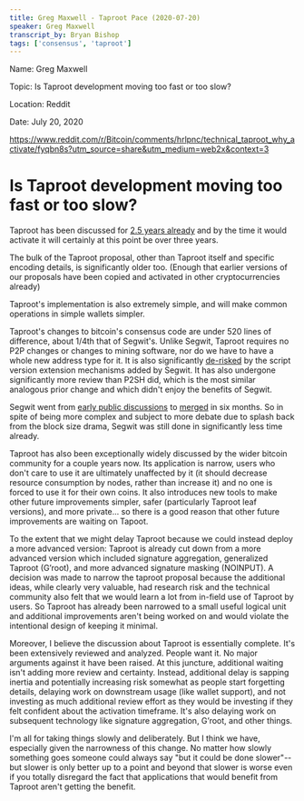 ```yaml
---
title: Greg Maxwell - Taproot Pace (2020-07-20)
speaker: Greg Maxwell
transcript_by: Bryan Bishop
tags: ['consensus', 'taproot']
---
```


Name: Greg Maxwell

Topic: Is Taproot development moving too fast or too slow?

Location: Reddit

Date: July 20, 2020

https://www.reddit.com/r/Bitcoin/comments/hrlpnc/technical_taproot_why_activate/fyqbn8s?utm_source=share&utm_medium=web2x&context=3

# Is Taproot development moving too fast or too slow?

Taproot has been discussed for [2.5 years already](https://lists.linuxfoundation.org/pipermail/bitcoin-dev/2018-January/015614.html) and by the time it would activate it will certainly at this point be over three years.

The bulk of the Taproot proposal, other than Taproot itself and specific encoding details, is significantly older too. (Enough that earlier versions of our proposals have been copied and activated in other cryptocurrencies already)

Taproot's implementation is also extremely simple, and will make common operations in simple wallets simpler.

Taproot's changes to bitcoin's consensus code are under 520 lines of difference, about 1/4th that of Segwit's. Unlike Segwit, Taproot requires no P2P changes or changes to mining software, nor do we have to have a whole new address type for it. It is also significantly [de-risked](https://twitter.com/theinstagibbs/status/1285018236719976448) by the script version extension mechanisms added by Segwit. It has also undergone significantly more review than P2SH did, which is the most similar analogous prior change and which didn't enjoy the benefits of Segwit.

Segwit went from [early public discussions](https://lists.linuxfoundation.org/pipermail/bitcoin-dev/2015-December/011935.html) to [merged](https://bitcoinmagazine.com/articles/segregated-witness-will-be-merged-into-bitcoin-core-release-soon-1466787770) in six months. So in spite of being more complex and subject to more debate due to splash back from the block size drama, Segwit was still done in significantly less time already.

Taproot has also been exceptionally widely discussed by the wider bitcoin community for a couple years now. Its application is narrow, users who don't care to use it are ultimately unaffected by it (it should decrease resource consumption by nodes, rather than increase it) and no one is forced to use it for their own coins. It also introduces new tools to make other future improvements simpler, safer (particularly Taproot leaf versions), and more private... so there is a good reason that other future improvements are waiting on Tapoot.

To the extent that we might delay Taproot because we could instead deploy a more advanced version: Taproot is already cut down from a more advanced version which included signature aggregation, generalized Taproot (G’root), and more advanced signature masking (NOINPUT). A decision was made to narrow the taproot proposal because the additional ideas, while clearly very valuable, had research risk and the technical community also felt that we would learn a lot from in-field use of Taproot by users. So Taproot has already been narrowed to a small useful logical unit and additional improvements aren't being worked on and would violate the intentional design of keeping it minimal.

Moreover, I believe the discussion about Taproot is essentially complete. It's been extensively reviewed and analyzed. People want it. No major arguments against it have been raised. At this juncture, additional waiting isn't adding more review and certainty. Instead, additional delay is sapping inertia and potentially increasing risk somewhat as people start forgetting details, delaying work on downstream usage (like wallet support), and not investing as much additional review effort as they would be investing if they felt confident about the activation timeframe. It's also delaying work on subsequent technology like signature aggregation, G’root, and other things.

I'm all for taking things slowly and deliberately. But I think we have, especially given the narrowness of this change. No matter how slowly something goes someone could always say "but it could be done slower"-- but slower is only better up to a point and beyond that slower is worse even if you totally disregard the fact that applications that would benefit from Taproot aren't getting the benefit.

